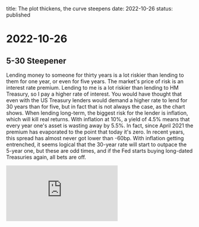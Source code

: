 title: The plot thickens, the curve steepens
date: 2022-10-26
status: published

# 2022-10-26
## 5-30 Steepener
Lending money to someone for thirty years is a lot riskier than lending to them for one year, or even for five years.
The market's price of risk is an interest rate premium. Lending to me is a lot riskier than lending to HM Treasury, so I pay a higher rate of interest. 
You would have thought that even with the US Treasury lenders would demand a higher rate to lend for 30 years than for five, but in fact that is not always the case, as the chart shows.
When lending long-term, the biggest risk for the lender is inflation, which will kill real returns.
With inflation at 10%, a yield of 4.5% means that every year one's asset is wasting away by 5.5%.
In fact, since April 2021 the premium has evaporated to the point that today it's zero. 
In recent years, this spread has almost never got lower than -60bp. 
With inflation getting entrenched, it seems logical that the 30-year rate will start to outpace the 5-year one, but these are odd times, and if the Fed starts buying long-dated Treasuries again, all bets are off.

<div class="embed-container"><iframe src="https://fred.stlouisfed.org/graph/graph-landing.php?g=Vh66&width=670&height=475" scrolling="no" frameborder="0" style="overflow:hidden;" allowTransparency="true" loading="lazy"></iframe></div><script src="https://fred.stlouisfed.org/graph/js/embed.js" type="text/javascript"></script>

